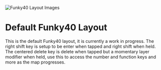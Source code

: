 ![Funky40 Layout Images](https://imgur.com/a/D13SsJB)

# Default Funky40 Layout

This is the default Funky40 layout, it is currently a work in progress. The right shift key is setup to be enter when tapped and right shift when held. The centered delete key is delete when tapped but a momentary layer modifier when held, use this to access the number and function keys and more as the map progresses.